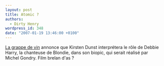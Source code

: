 ```yaml
---
layout: post
title: Atomic ?
authors:
  - Dirty Henry
wordpress_id: 348
date: "2007-01-19 13:46:00 +0100"
---
```


[La grappe de vin](http://www.wordreference.com/enfr/grapevine) annonce que
Kirsten Dunst interprétera le rôle de Debbie Harry, la chanteuse de Blondie,
dans son biopic, qui serait réalisé par Michel Gondry. Film brelan d'as ?
